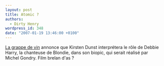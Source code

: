 ```yaml
---
layout: post
title: Atomic ?
authors:
  - Dirty Henry
wordpress_id: 348
date: "2007-01-19 13:46:00 +0100"
---
```


[La grappe de vin](http://www.wordreference.com/enfr/grapevine) annonce que
Kirsten Dunst interprétera le rôle de Debbie Harry, la chanteuse de Blondie,
dans son biopic, qui serait réalisé par Michel Gondry. Film brelan d'as ?
